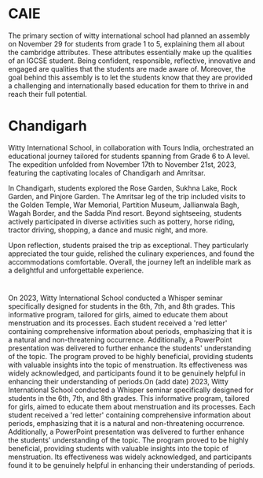 # CAIE
The primary section of witty international school had planned an assembly on November 29 for students from grade 1 to 5, explaining them all about the cambridge attributes. These attributes essentially make up the qualities of an IGCSE student. Being confident, responsible, reflective, innovative and engaged are qualities that the students are made aware of. Moreover, the goal behind this assembly is to let the students know that they are provided a challenging and internationally based education for them to thrive in and reach their full potential.
# Chandigarh
Witty International School, in collaboration with Tours India, orchestrated an educational journey tailored for students spanning from Grade 6 to A level. The expedition unfolded from November 17th to November 21st, 2023, featuring the captivating locales of Chandigarh and Amritsar.

In Chandigarh, students explored the Rose Garden, Sukhna Lake, Rock Garden, and Pinjore Garden. The Amritsar leg of the trip included visits to the Golden Temple, War Memorial, Partition Museum, Jallianwala Bagh, Wagah Border, and the Sadda Pind resort. Beyond sightseeing, students actively participated in diverse activities such as pottery, horse riding, tractor driving, shopping, a dance and music night, and more.

Upon reflection, students praised the trip as exceptional. They particularly appreciated the tour guide, relished the culinary experiences, and found the accommodations comfortable. Overall, the journey left an indelible mark as a delightful and unforgettable experience.
# 
On  2023, Witty International School conducted a Whisper seminar specifically designed for students in the 6th, 7th, and 8th grades. This informative program, tailored for girls, aimed to educate them about menstruation and its processes. Each student received a 'red letter' containing comprehensive information about periods, emphasizing that it is a natural and non-threatening occurrence. Additionally, a PowerPoint presentation was delivered to further enhance the students' understanding of the topic. The program proved to be highly beneficial, providing students with valuable insights into the topic of menstruation. Its effectiveness was widely acknowledged, and participants found it to be genuinely helpful in enhancing their understanding of periods.On (add date) 2023, Witty International School conducted a Whisper seminar specifically designed for students in the 6th, 7th, and 8th grades. This informative program, tailored for girls, aimed to educate them about menstruation and its processes. Each student received a 'red letter' containing comprehensive information about periods, emphasizing that it is a natural and non-threatening occurrence. Additionally, a PowerPoint presentation was delivered to further enhance the students' understanding of the topic. The program proved to be highly beneficial, providing students with valuable insights into the topic of menstruation. Its effectiveness was widely acknowledged, and participants found it to be genuinely helpful in enhancing their understanding of periods.